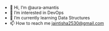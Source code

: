- 👋 Hi, I’m @aura-amantis
- 👀 I’m interested in DevOps
- 🌱 I’m currently learning Data Structures
- 📫 How to reach me <jaintisha2530@gmail.com>



<!---
aura-amantis/aura-amantis is a ✨ special ✨ repository because its `README.md` (this file) appears on your GitHub profile.
You can click the Preview link to take a look at your changes.
--->
